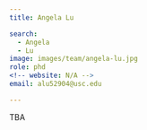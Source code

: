 ```yaml
---
title: Angela Lu

search:
  - Angela
  - Lu
image: images/team/angela-lu.jpg
role: phd
<!-- website: N/A -->
email: alu52904@usc.edu 

---
```


TBA
